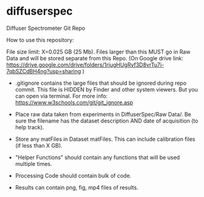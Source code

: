 # diffuserspec

Diffuser Spectrometer Git Repo

How to use this repository:

File size limit: X=0.025 GB (25 Mb).  Files larger than this MUST go in Raw Data and will be stored separate from this Repo.  (On Google drive link: https://drive.google.com/drive/folders/1rjugHUgRvf3D8vrTu7i-7qbSZCdBH4ng?usp=sharing )

- .gitignore contains the large files that should be ignored during repo commit.  This file is HIDDEN by Finder and other system viewers.  But you can open via terminal. For more info: https://www.w3schools.com/git/git_ignore.asp

- Place raw data taken from experiments in DiffuserSpec/Raw Data/.  Be sure the filename has the dataset description AND date of acquisition (to help track).

- Store any matFiles in Dataset matFiles.  This can include calibration files (if less than X GB).

- "Helper Functions" should contain any functions that will be used multiple times.

- Processing Code should contain bulk of code.  

- Results can contain png, fig, mp4 files of results. 

